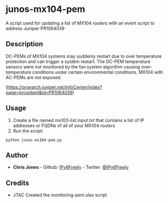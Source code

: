 # junos-mx104-pem

A script used for updating a list of MX104 routers with an event script to address Juniper PR1064039

## Description

DC-PEMs of MX104 systems may suddenly restart due to over temperature protection and can trigger a system restart. The DC-PEM temperature sensors were not monitored by the fan system algorithm causing over-temperature conditions under certain environmental conditions.  MX104 with AC-PEMs are not exposed.

(https://prsearch.juniper.net/InfoCenter/index?page=prcontent&id=PR1064039)

## Usage

1. Create a file named mx103-list.input.txt that contains a list of IP addresses or FQDNs of all of your MX104 routers
2. Run the script: 
```
python junos-mx104-pem.py
```

## Author
* **Chris Jones** - Github: [IPv6Freely](https://github.com/ipv6freely) - Twitter: [@IPv6Freely](https://twitter.com/ipv6freely)

## Credits

* JTAC Created the monitoring-pem.slax script
